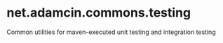 net.adamcin.commons.testing
===========================

Common utilities for maven-executed unit testing and integration testing